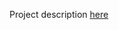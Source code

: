 Project description [here](https://docs.google.com/document/d/1l4XbpcVRFD9dv5jeYWGXYXm0b5PgP3XEYZtVM7RtYaI/edit)